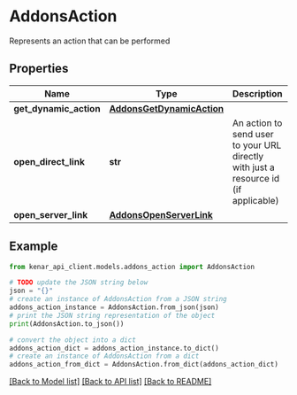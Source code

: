 # AddonsAction

Represents an action that can be performed

## Properties

Name | Type | Description | Notes
------------ | ------------- | ------------- | -------------
**get_dynamic_action** | [**AddonsGetDynamicAction**](AddonsGetDynamicAction.md) |  | [optional] 
**open_direct_link** | **str** | An action to send user to your URL directly with just a resource id (if applicable) | [optional] 
**open_server_link** | [**AddonsOpenServerLink**](AddonsOpenServerLink.md) |  | [optional] 

## Example

```python
from kenar_api_client.models.addons_action import AddonsAction

# TODO update the JSON string below
json = "{}"
# create an instance of AddonsAction from a JSON string
addons_action_instance = AddonsAction.from_json(json)
# print the JSON string representation of the object
print(AddonsAction.to_json())

# convert the object into a dict
addons_action_dict = addons_action_instance.to_dict()
# create an instance of AddonsAction from a dict
addons_action_from_dict = AddonsAction.from_dict(addons_action_dict)
```
[[Back to Model list]](../README.md#documentation-for-models) [[Back to API list]](../README.md#documentation-for-api-endpoints) [[Back to README]](../README.md)


